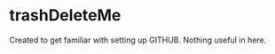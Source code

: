 trashDeleteMe
=============

Created to get familiar with setting up GITHUB. Nothing useful in here.

